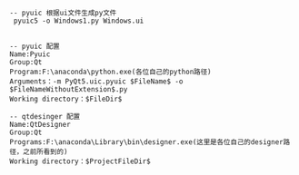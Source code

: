 
    -- pyuic 根据ui文件生成py文件
     pyuic5 -o Windows1.py Windows.ui


    -- pyuic 配置
    Name:Pyuic
    Group:Qt
    Program:F:\anaconda\python.exe(各位自己的python路径)
    Arguments：-m PyQt5.uic.pyuic $FileName$ -o $FileNameWithoutExtension$.py
    Working directory：$FileDir$

    -- qtdesinger 配置
    Name:QtDesigner
    Group:Qt
    Programs:F:\anaconda\Library\bin\designer.exe(这里是各位自己的designer路径，之前所看到的)
    Working directory：$ProjectFileDir$

